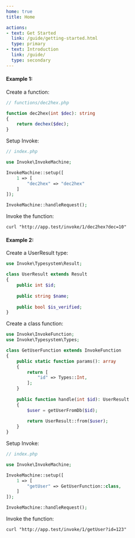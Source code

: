 ```yaml
---
home: true
title: Home

actions:
- text: Get Started
  link: /guide/getting-started.html
  type: primary
- text: Introduction
  link: /guide/
  type: secondary
---
```


#### Example 1:

Create a function:
```php
// functions/dec2hex.php

function dec2hex(int $dec): string
{
    return dechex($dec);
}
```

Setup Invoke:
```php
// index.php

use Invoke\InvokeMachine;

InvokeMachine::setup([
    1 => [
        "dec2hex" => "dec2hex"
    ]
]);

InvokeMachine::handleRequest();
```

Invoke the function:
```shell
curl "http://app.test/invoke/1/dec2hex?dec=10"
```


#### Example 2:

Create a UserResult type:
```php
use Invoke\Typesystem\Result;

class UserResult extends Result
{
    public int $id;
    
    public string $name;
    
    public bool $is_verified;
}
```

Create a class function:
```php
use Invoke\InvokeFunction;
use Invoke\Typesystem\Types;

class GetUserFunction extends InvokeFunction
{
    public static function params(): array
    {
        return [
            "id" => Types::Int,
        ];
    }
    
    public function handle(int $id): UserResult
    {
        $user = getUserFromDb($id);
        
        return UserResult::from($user);
    }
}
```
Setup Invoke:
```php
// index.php

use Invoke\InvokeMachine;

InvokeMachine::setup([
    1 => [
        "getUser" => GetUserFunction::class,
    ]
]);

InvokeMachine::handleRequest();
```

Invoke the function:
```shell
curl "http://app.test/invoke/1/getUser?id=123"
```
